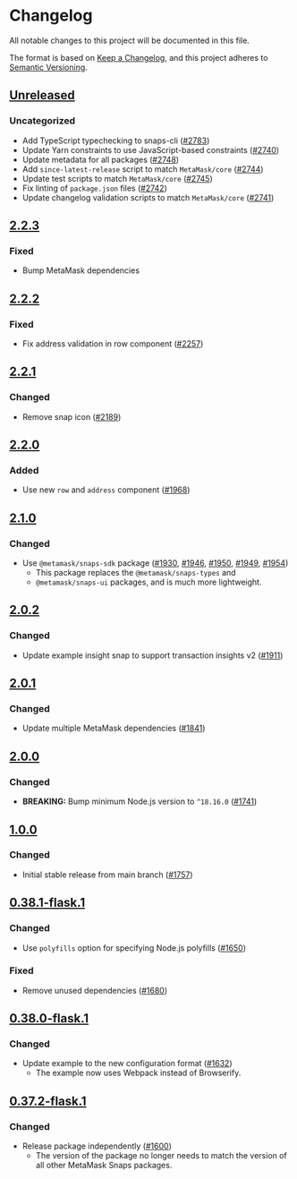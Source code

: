 # Changelog

All notable changes to this project will be documented in this file.

The format is based on [Keep a Changelog](https://keepachangelog.com/en/1.0.0/),
and this project adheres to [Semantic Versioning](https://semver.org/spec/v2.0.0.html).

## [Unreleased]

### Uncategorized

- Add TypeScript typechecking to snaps-cli ([#2783](https://github.com/MetaMask/snaps-skunkworks.git/pull/2783))
- Update Yarn constraints to use JavaScript-based constraints ([#2740](https://github.com/MetaMask/snaps-skunkworks.git/pull/2740))
- Update metadata for all packages ([#2748](https://github.com/MetaMask/snaps-skunkworks.git/pull/2748))
- Add `since-latest-release` script to match `MetaMask/core` ([#2744](https://github.com/MetaMask/snaps-skunkworks.git/pull/2744))
- Update test scripts to match `MetaMask/core` ([#2745](https://github.com/MetaMask/snaps-skunkworks.git/pull/2745))
- Fix linting of `package.json` files ([#2742](https://github.com/MetaMask/snaps-skunkworks.git/pull/2742))
- Update changelog validation scripts to match `MetaMask/core` ([#2741](https://github.com/MetaMask/snaps-skunkworks.git/pull/2741))

## [2.2.3]

### Fixed

- Bump MetaMask dependencies

## [2.2.2]

### Fixed

- Fix address validation in row component ([#2257](https://github.com/MetaMask/snaps/pull/2257))

## [2.2.1]

### Changed

- Remove snap icon ([#2189](https://github.com/MetaMask/snaps/pull/2189))

## [2.2.0]

### Added

- Use new `row` and `address` component ([#1968](https://github.com/MetaMask/snaps/pull/1968))

## [2.1.0]

### Changed

- Use `@metamask/snaps-sdk` package ([#1930](https://github.com/MetaMask/snaps/pull/1930),
  [#1946](https://github.com/MetaMask/snaps/pull/1946), [#1950](https://github.com/MetaMask/snaps/pull/1950),
  [#1949](https://github.com/MetaMask/snaps/pull/1949), [#1954](https://github.com/MetaMask/snaps/pull/1954))
  - This package replaces the `@metamask/snaps-types` and
  - `@metamask/snaps-ui` packages, and is much more lightweight.

## [2.0.2]

### Changed

- Update example insight snap to support transaction insights v2 ([#1911](https://github.com/MetaMask/snaps/pull/1911))

## [2.0.1]

### Changed

- Update multiple MetaMask dependencies ([#1841](https://github.com/MetaMask/snaps/pull/1841))

## [2.0.0]

### Changed

- **BREAKING:** Bump minimum Node.js version to `^18.16.0` ([#1741](https://github.com/MetaMask/snaps/pull/1741))

## [1.0.0]

### Changed

- Initial stable release from main branch ([#1757](https://github.com/MetaMask/snaps/pull/1757))

## [0.38.1-flask.1]

### Changed

- Use `polyfills` option for specifying Node.js polyfills ([#1650](https://github.com/MetaMask/snaps/pull/1650))

### Fixed

- Remove unused dependencies ([#1680](https://github.com/MetaMask/snaps/pull/1680))

## [0.38.0-flask.1]

### Changed

- Update example to the new configuration format ([#1632](https://github.com/MetaMask/snaps/pull/1632))
  - The example now uses Webpack instead of Browserify.

## [0.37.2-flask.1]

### Changed

- Release package independently ([#1600](https://github.com/MetaMask/snaps/pull/1600))
  - The version of the package no longer needs to match the version of all other
    MetaMask Snaps packages.

[Unreleased]: https://github.com/MetaMask/snaps-skunkworks.git/compare/@metamask/insights-example-snap@2.2.3...HEAD
[2.2.3]: https://github.com/MetaMask/snaps-skunkworks.git/compare/@metamask/insights-example-snap@2.2.2...@metamask/insights-example-snap@2.2.3
[2.2.2]: https://github.com/MetaMask/snaps-skunkworks.git/compare/@metamask/insights-example-snap@2.2.1...@metamask/insights-example-snap@2.2.2
[2.2.1]: https://github.com/MetaMask/snaps-skunkworks.git/compare/@metamask/insights-example-snap@2.2.0...@metamask/insights-example-snap@2.2.1
[2.2.0]: https://github.com/MetaMask/snaps-skunkworks.git/compare/@metamask/insights-example-snap@2.1.0...@metamask/insights-example-snap@2.2.0
[2.1.0]: https://github.com/MetaMask/snaps-skunkworks.git/compare/@metamask/insights-example-snap@2.0.2...@metamask/insights-example-snap@2.1.0
[2.0.2]: https://github.com/MetaMask/snaps-skunkworks.git/compare/@metamask/insights-example-snap@2.0.1...@metamask/insights-example-snap@2.0.2
[2.0.1]: https://github.com/MetaMask/snaps-skunkworks.git/compare/@metamask/insights-example-snap@2.0.0...@metamask/insights-example-snap@2.0.1
[2.0.0]: https://github.com/MetaMask/snaps-skunkworks.git/compare/@metamask/insights-example-snap@1.0.0...@metamask/insights-example-snap@2.0.0
[1.0.0]: https://github.com/MetaMask/snaps-skunkworks.git/compare/@metamask/insights-example-snap@0.38.1-flask.1...@metamask/insights-example-snap@1.0.0
[0.38.1-flask.1]: https://github.com/MetaMask/snaps-skunkworks.git/compare/@metamask/insights-example-snap@0.38.0-flask.1...@metamask/insights-example-snap@0.38.1-flask.1
[0.38.0-flask.1]: https://github.com/MetaMask/snaps-skunkworks.git/compare/@metamask/insights-example-snap@0.37.2-flask.1...@metamask/insights-example-snap@0.38.0-flask.1
[0.37.2-flask.1]: https://github.com/MetaMask/snaps-skunkworks.git/releases/tag/@metamask/insights-example-snap@0.37.2-flask.1
